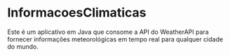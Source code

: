 # InformacoesClimaticas
Este é um aplicativo em Java que consome a API do WeatherAPI para fornecer informações meteorológicas em tempo real para qualquer cidade do mundo.
